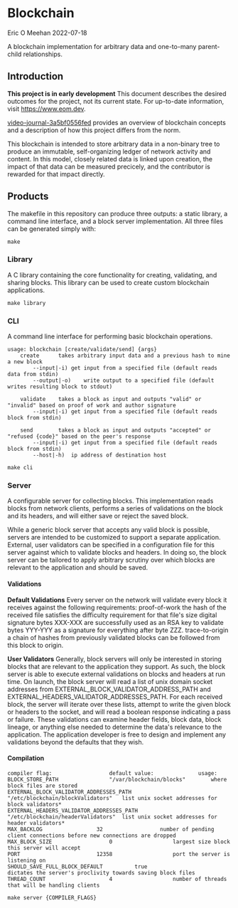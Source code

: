 # Blockchain

Eric O Meehan
2022-07-18

A blockchain implementation for arbitrary data and one-to-many parent-child relationships.

## Introduction
**This project is in early development**
This document describes the desired outcomes for the project, not its current state.  For up-to-date information, visit
https://www.eom.dev.

[video-journal-3a5bf0556fed](https://youtu.be/1wnBnqP_yTk) provides an overview of blockchain concepts and a description of how
this project differs from the norm.

This blockchain is intended to store arbitrary data in a non-binary tree to produce an immutable, self-organizing ledger of
network activity and content.  In this model, closely related data is linked upon creation, the impact of that data can be
measured precicely, and the contributor is rewarded for that impact directly.

## Products
The makefile in this repository can produce three outputs: a static library, a command line interface, and a block server
implementation.  All three files can be generated simply with:
```
make
```

### Library
A C library containing the core functionality for creating, validating, and sharing blocks.  This library can be used to create
custom blockchain applications.

```
make library
```

### CLI
A command line interface for performing basic blockchain operations.

```
usage: blockchain [create/validate/send] {args}
	create		takes arbitrary input data and a previous hash to mine a new block
		--input|-i)	get input from a specified file (default reads data from stdin)
		--output|-o)	write output to a specified file (default writes resulting block to stdout)

	validate	takes a block as input and outputs "valid" or "invalid" based on proof of work and author signature
		--input|-i)	get input from a specified file (default reads block from stdin)

	send		takes a block as input and outputs "accepted" or "refused {code}" based on the peer's response
		--input|-i)	get input from a specified file (default reads block from stdin)
		--host|-h)	ip address of destination host
```
```
make cli
```

### Server
A configurable server for collecting blocks.  This implementation reads blocks from network clients, performs a series of
validations on the block and its headers, and will either save or reject the saved block.

While a generic block server that accepts any valid block is possible, servers are intended to be customized to support a
separate application.  External, user validators can be specified in a configuration file for this server against which to
validate blocks and headers.  In doing so, the block server can be tailored to apply arbitrary scrutiny over which blocks are
relevant to the application and should be saved.

#### Validations
**Default Validations**
Every server on the network will validate every block it receives against the following requirements:
	proof-of-work		the hash of the received file satisfies the difficulty requirement for that file's size
	digital signature	bytes XXX-XXX are successfully used as an RSA key to validate bytes YYY-YYY as a signature for
					everything after byte ZZZ.
	trace-to-origin		a chain of hashes from previously validated blocks can be followed from this block to origin.

**User Validators**
Generally, block servers will only be interested in storing blocks that are relevant to the application they support.  As such,
the block server is able to execute external validations on blocks and headers at run time.  On launch, the block server will
read a list of unix domain socket addresses from EXTERNAL_BLOCK_VALIDATOR_ADDRESS_PATH and
EXTERNAL_HEADERS_VALIDATOR_ADDRESSES_PATH.  For each received block, the server will iterate over these lists, attempt to write
the given block or headers to the socket, and will read a boolean response indicating a pass or failure.  These validations can
examine header fields, block data, block lineage, or anything else needed to determine the data's relevance to the application.
The application developer is free to design and implement any validations beyond the defaults that they wish.

#### Compilation
```
compiler flag:					default value:				usage:
BLOCK_STORE_PATH				"/var/blockchain/blocks"		where block files are stored
EXTERNAL_BLOCK_VALIDATOR_ADDRESSES_PATH		"/etc/blockchain/blockValidators"	list unix socket addresses for block validators*
EXTERNAL_HEADERS_VALIDATOR_ADDRESSES_PATH	"/etc/blockchain/headerValidators"	list unix socket addresses for header validators*
MAX_BACKLOG					32					number of pending client connections before new connections are dropped
MAX_BLOCK_SIZE					0					largest size block this server will accept
PORT						12358					port the server is listening on
SHOULD_SAVE_FULL_BLOCK_DEFAULT			true					dictates the server's proclivity towards saving block files
THREAD_COUNT					4					number of threads that will be handling clients
```

```
make server {COMPILER_FLAGS}
```








